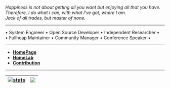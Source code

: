 _Happiness is not about getting all you want but enjoying all that you have._  
_Therefore, I do what I can, with what I've got, where I am._  
_Jack of all trades, but master of none._


---

• System Engineer • Open Source Developer • Independent Researcher •  
• Fullheap Maintainer • Community Manager • Conference Speaker •  

---


- [**HomePage**](https://ia.github.io)
- [**HomeLab**](https://h0melab.github.io)
- [**Contribution**](https://github.com/pulls?q=is%3Apr+author%3Aia+archived%3Afalse)


---

| <a href="https://github.com/search?q=author%3Aia&type=commits&s=committer-date&o=desc"><img align="center" src="https://github-readme-stats.vercel.app/api?username=ia&show_icons=true&count_private=false&include_all_commits=true&theme=default&hide_border=true&show=reviews,discussions_started,discussions_answered,prs_merged,prs_merged_percentage" alt="stats" /></a> | <a href="https://github.com/ia?tab=repositories&type=source"><img align="center" src="https://github-readme-stats.vercel.app/api/top-langs/?username=ia&langs_count=20&layout=compact&theme=default&hide_border=true" /></a> |
| ------------- | ------------- |

